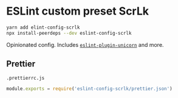 # ESLint custom preset ScrLk

``` sh
yarn add elint-config-scrlk
npx install-peerdeps --dev eslint-config-scrlk
```

Opinionated config. Includes [`eslint-plugin-unicorn`](https://github.com/sindresorhus/eslint-plugin-unicorn) and more.


## Prettier

`.prettierrc.js`
```js
module.exports = require('eslint-config-scrlk/prettier.json')
```
